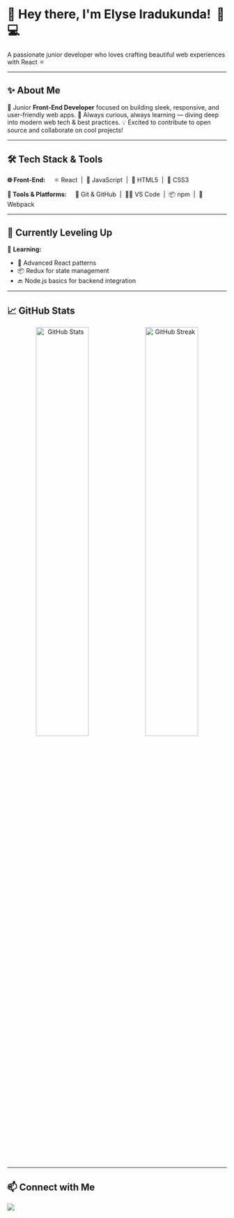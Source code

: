 # 👋 Hey there, I'm Elyse Iradukunda!  🚀💻

<p align="left">
  A passionate junior developer who loves crafting beautiful web experiences with React ⚛️  
</p>

---

## ✨ About Me

🎯 Junior **Front-End Developer** focused on building sleek, responsive, and user-friendly web apps.
🚀 Always curious, always learning — diving deep into modern web tech & best practices.
💡 Excited to contribute to open source and collaborate on cool projects!

---

## 🛠️ Tech Stack & Tools

**🌐 Front-End:**
    ⚛️ React  |  📜 JavaScript  |  🧱 HTML5  |  🎨 CSS3

**🧰 Tools & Platforms:**
    🐙 Git & GitHub  |  🧑‍💻 VS Code  |  📦 npm  |  🔧 Webpack

---

## 🌱 Currently Leveling Up

📘 **Learning:**

* 🧠 Advanced React patterns
* 📦 Redux for state management
* 🔙 Node.js basics for backend integration

---

## 📈 GitHub Stats

<p align="center">
  <img src="https://github-readme-stats.vercel.app/api?username=your-github-username&show_icons=true&theme=radical" alt="GitHub Stats" width="49%"/>
  <img src="https://github-readme-streak-stats.herokuapp.com?user=your-github-username&theme=radical" alt="GitHub Streak" width="49%"/>
</p>

---

## 📫 Connect with Me

<p align="left">
  
  <a href="mailto:your.ellycreativity8@gmail.com"><img src="https://img.shields.io/badge/Gmail-red?style=for-the-badge&logo=gmail&logoColor=white" /></a>
 </p>
